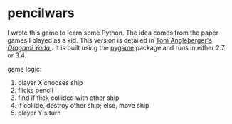 # pencilwars
I wrote this game to learn some Python. The idea comes from the paper games I played as a kid. This version is detailed in [Tom Angleberger's _Oragami Yoda_.](http://origamiyoda.com/). It is built using the [pygame](http://www.pygame.org/) package and runs in either 2.7 or 3.4.

game logic:  
1. player X chooses ship  
2. flicks pencil  
3. find if flick collided with other ship  
4. if collide, destroy other ship; else, move ship  
5. player Y's turn  
